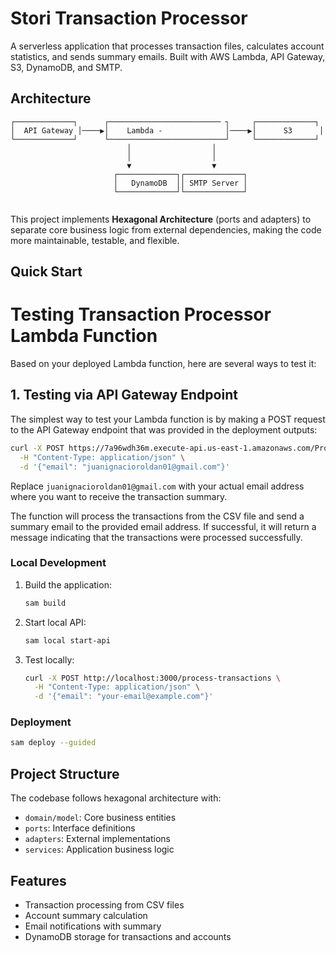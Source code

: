 # Stori Transaction Processor

A serverless application that processes transaction files, calculates account statistics, and sends summary emails. Built with AWS Lambda, API Gateway, S3, DynamoDB, and SMTP.

## Architecture

```
┌─────────────┐      ┌───────────────────────── ┐     ┌─────────────┐     
│  API Gateway │────▶│    Lambda -              │────▶│      S3      │   
└─────────────┘      └──────────────────────────┘     └─────────────┘     
                          │                  │                                    
                          │                  │                                    
                          ▼                  ▼                                    
                       ┌─────────────┐┌─────────────┐                          
                       │   DynamoDB  ││ SMTP Server │                    
                       └─────────────┘└─────────────┘                         
                                                            
```

This project implements **Hexagonal Architecture** (ports and adapters) to separate core business logic from external dependencies, making the code more maintainable, testable, and flexible.

## Quick Start

# Testing Transaction Processor Lambda Function

Based on your deployed Lambda function, here are several ways to test it:

## 1. Testing via API Gateway Endpoint

The simplest way to test your Lambda function is by making a POST request to the API Gateway endpoint that was provided in the deployment outputs:

```bash
curl -X POST https://7a96wdh36m.execute-api.us-east-1.amazonaws.com/Prod/process-transactions/ \
  -H "Content-Type: application/json" \
  -d '{"email": "juanignacioroldan01@gmail.com"}'
```

Replace `juanignacioroldan01@gmail.com` with your actual email address where you want to receive the transaction summary.

The function will process the transactions from the CSV file and send a summary email to the provided email address. If successful, it will return a message indicating that the transactions were processed successfully.

### Local Development

1. Build the application:
   ```bash
   sam build
   ```

2. Start local API:
   ```bash
   sam local start-api
   ```

3. Test locally:
   ```bash
   curl -X POST http://localhost:3000/process-transactions \
     -H "Content-Type: application/json" \
     -d '{"email": "your-email@example.com"}'
   ```
### Deployment

```bash
sam deploy --guided
```

## Project Structure

The codebase follows hexagonal architecture with:
- `domain/model`: Core business entities
- `ports`: Interface definitions
- `adapters`: External implementations
- `services`: Application business logic

## Features

- Transaction processing from CSV files
- Account summary calculation
- Email notifications with summary
- DynamoDB storage for transactions and accounts
